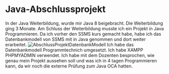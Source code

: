 # Java-Abschlussprojekt
In der Java Weiterbildung, wurde mir Java 8 beigebracht. Die Weiterbildung ging 3 Monate.
Am Schluss der Weiterbildung musste ich ein Projekt in Java Programmieren.
Da ich vorher den SSMS kurs gemacht habe, habe ich das Datenbankmodell von SSMS mit in Java genommen und dort weiter erarbeitet.
![AbschlussProjektDatenbankModell](https://user-images.githubusercontent.com/81367204/179462721-30df50d6-0f3a-42b6-9547-8f00c38a4414.JPG)
Ich habe das Datenbankmodell Programmtechnich umgesetzt. 
Ich habe XAMPP PHPMYADMIN verwendet.
Ich habe mit dem Dozenten besprochen, wie genau mein Projekt aussehen soll und was ich in 4 tagen Programmieren kann, 
da wir noch die externe Prüfung zum Java OCA hatten.
